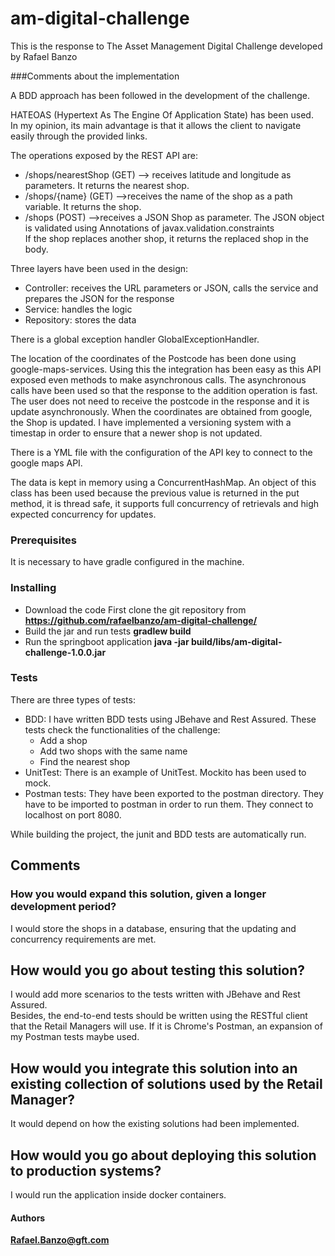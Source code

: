 # am-digital-challenge

This is the response to The Asset Management Digital Challenge developed by Rafael Banzo

###Comments about the implementation

A BDD approach has been followed in the development of the challenge.

HATEOAS (Hypertext As The Engine Of Application State) has been used.  
In my opinion, its main advantage is that it allows the client to navigate easily through the provided links.

The operations exposed by the REST API are:
* /shops/nearestShop (GET) --> receives latitude and longitude as parameters. It returns the nearest shop.
* /shops/{name} (GET) -->receives the name of the shop as a path variable. It returns the shop.
* /shops (POST) -->receives a JSON Shop as parameter.  The JSON object is validated using Annotations of javax.validation.constraints  
If the shop replaces another shop, it returns the replaced shop in the body.

Three layers have been used in the design:
* Controller: receives the URL parameters or JSON, calls the service and prepares the JSON for the response
* Service: handles the logic
* Repository: stores the data

There is a global exception handler GlobalExceptionHandler.


The location of the coordinates of the Postcode has been done using google-maps-services. Using this the integration has been easy as this API exposed even methods to make asynchronous calls. The asynchronous calls have been used so that the response to the addition operation is fast. The user does not need to receive the postcode in the response and it is update asynchronously.
When the coordinates are obtained from google, the Shop is updated. I have implemented a versioning system with a timestap in order to ensure that a newer shop is not updated.

There is a YML file with the configuration of the API key to connect to the google maps API.

The data is kept in memory using a ConcurrentHashMap. An object of this class has been used because the previous value is returned in the put method, it is thread safe, it supports full concurrency of retrievals and high expected concurrency for updates.


### Prerequisites

It is necessary to have gradle configured in the machine.

### Installing

* Download the code First clone the git repository from **https://github.com/rafaelbanzo/am-digital-challenge/**
* Build the jar and run tests **gradlew build**
* Run the springboot application **java -jar build/libs/am-digital-challenge-1.0.0.jar**


### Tests

There are three types of tests:
* BDD: I have written BDD tests using JBehave and Rest Assured. These tests check the functionalities of the challenge:
  * Add a shop
  * Add two shops with the same name
  * Find the nearest shop
* UnitTest: There is an example of UnitTest. Mockito has been used to mock. 
* Postman tests: They have been exported to the postman directory. They have to be imported to postman in order to run them. They connect to localhost on port 8080.

While building the project, the junit and BDD tests are automatically run.

## Comments

### How you would expand this solution, given a longer development period?

I would store the shops in a database, ensuring that the updating and concurrency requirements are met.

## How would you go about testing this solution?

I would add more scenarios to the tests written with JBehave and Rest Assured.  
Besides, the end-to-end tests should be written using the RESTful client that the Retail Managers will use. If it is Chrome's Postman, an expansion of my Postman tests maybe used.   

## How would you integrate this solution into an existing collection of solutions used by the Retail Manager?

It would depend on how the existing solutions had been implemented.  

## How would you go about deploying this solution to production systems?

I would run the application inside docker containers.

#### Authors

**Rafael.Banzo@gft.com**
